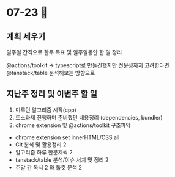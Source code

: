 # 07-23 🧷

## 계획 세우기

일주일 간격으로 한주 목표 및 일주일동안 한 일 정리

@actions/toolkit -> typescript로 만들긴했지만 전문성까지 고려한다면  
@tanstack/table 분석해보는 방향으로

## 지난주 정리 및 이번주 할 일

1. 미루던 알고리즘 시작(cpp)
2. 토스과제 진행하며 준비했던 내용정리 (dependencies, bundler)
3. chrome extension 및 @actions/toolkit 구조파악

- chrome extension set innerHTML/CSS all
- Git 분석 및 활용정리 2
- 알고리즘 하루 한문제씩 2
- tanstack/table 분석/이슈 서치 및 정리 2
- 주말 간 독서 2 와 툴킷 분석 2
